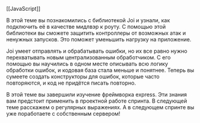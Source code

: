 [[JavaScript]]

В этой теме вы познакомились с библиотекой Joi и узнали, как подключить её в качестве мидлвэр к роуту. С помощью этой библиотеки вы сможете защитить контроллеры от возможных атак и ненужных запусков. Это поможет уменьшить нагрузку на приложение.

Joi умеет отправлять и обрабатывать ошибки, но их все равно нужно перехватывать новым централизованным обработчиком. С его помощью вы научились в одном месте описывать всю логику обработки ошибок, и кодовая база стала меньше и понятнее. Теперь вы сумеете создать конструкторы для ошибок, которые часто повторяются, и код не придётся писать повторно.

В этой теме вы завершили изучение фреймворка express. Эти знания вам предстоит применить в проектной работе спринта. В следующей теме расскажем о регулярных выражениях. А в следующем спринте вы уже поработаете с собственным сервером!